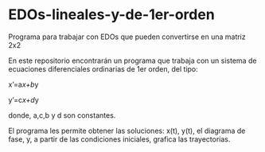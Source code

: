 # EDOs-lineales-y-de-1er-orden
Programa para trabajar con EDOs que pueden convertirse en una matriz 2x2


En este repositorio encontrarán un programa que trabaja con un sistema de ecuaciones diferenciales ordinarias de 1er orden, del tipo:

x’=a*x+b*y

y’=c*x+d*y

donde, a,c,b y d son constantes.

El programa les permite obtener las soluciones: x(t), y(t), el diagrama de fase, y, a partir de las condiciones iniciales, grafica las trayectorias.
